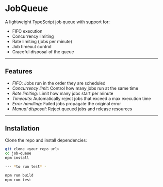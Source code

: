 # JobQueue

A lightweight TypeScript job queue with support for:

- FIFO execution
- Concurrency limiting
- Rate limiting (jobs per minute)
- Job timeout control
- Graceful disposal of the queue

---

## Features

- *FIFO*: Jobs run in the order they are scheduled
- *Concurrency limit*: Control how many jobs run at the same time
- *Rate limiting*: Limit how many jobs start per minute
- *Timeouts*: Automatically reject jobs that exceed a max execution time
- *Error handling*: Failed jobs propagate the original error
- *Manual disposal*: Reject queued jobs and release resources

---

## Installation

Clone the repo and install dependencies:

```bash
git clone <your_repo_url>
cd job-queue
npm install

--- *to run test* -

npm run build
npm run test

